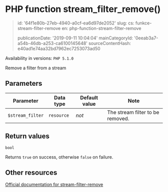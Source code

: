 PHP function stream_filter_remove()
===================================

> id: '64f1e80b-27eb-4940-a0cf-ea6d97de2052'
> slug:
> 	cs: funkce-stream-filter-remove
> 	en: php-function-stream-filter-remove
> 
> publicationDate: '2019-09-11 10:04:04'
> mainCategoryId: '0eeab3a7-a54b-46db-a253-ca6100145648'
> sourceContentHash: e40ad1e74aa32bd7962ec7253073ad50

Availability in versions: `PHP 5.1.0`

Remove a filter from a stream


Parameters
--------------

| Parameter | Data type | Default value | Note |
|-----|-----|-----|-----|
| `$stream_filter` | `resource` | *not* | The stream filter to be removed. |


Return values
----------------

`bool`

Returns `true` on success, otherwise `false` on failure.

Other resources
------------

[Official documentation for stream-filter-remove](https://www.php.net/manual/en/function.stream-filter-remove.php)

